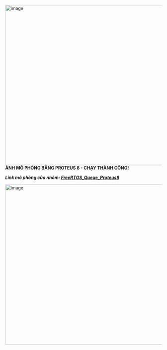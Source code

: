 <img width="576" height="514" alt="image" src="https://github.com/user-attachments/assets/da0e5f8a-9b0b-431b-b056-dc2c4fab28cf" />**ẢNH MÔ PHỎNG BẰNG PROTEUS 8 - CHẠY THÀNH CÔNG!**

_**Link mô phỏng của nhóm: [FreeRTOS_Queue_Proteus8](https://drive.google.com/drive/folders/1PI6ZacAF3UNR3RwdxRDYif53z8GavWBN)**_

<img width="576" height="514" alt="image" src="https://github.com/user-attachments/assets/24d85ab7-4499-4f17-b12b-1ef4dd06a618" />


